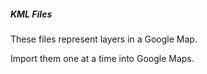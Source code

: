 ##### KML Files

These files represent layers in a Google Map.

Import them one at a time into Google Maps.
